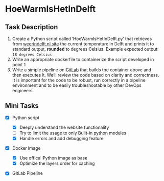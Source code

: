 # HoeWarmIsHetInDelft



## Task Description

1. Create a Python script called ‘HoeWarmIsHetInDelft.py’ that retrieves from [weerindelft.nl site](http://www.weerindelft.nl/) the current temperature in Delft and prints it to standard output, **rounded** to degrees Celsius. Example expected output: `18 degrees Celsius`
2. Write an appropriate dockerfile to containerize the script developed in point 1
3. Write a simple pipeline on [GitLab](https://www.gitlab.com) that builds the container above and then executes it.
We’ll review the code based on clarity and correctness. It is important for the code to be robust, run correctly in a pipeline environment and to be easily troubleshootable by other DevOps engineers.

## Mini Tasks

- [X] Python script
    - [X] Deeply understand the website functionality
    - [ ] Try to limit the usage to only Built-in python modules
    - [X] Handle errors and add debugging feature   
- [X] Docker Image
    - [X] Use offical Python image as base
    - [X] Optimize the layers order for caching
- [X] GitLab Pipeline


